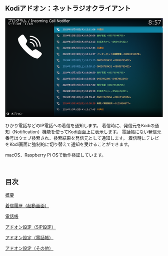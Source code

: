 ## Kodiアドオン：ネットラジオクライアント

![アドオン画面](docs/images/1_着信履歴/1_一覧.png)

ひかり電話などのIP電話への着信を通知します。
着信時に、発信元をKodiの通知（Notification）機能を使ってKodi画面上に表示します。
電話帳にない発信元番号はウェブ検索され、検索結果を発信元として通知します。
着信時にテレビをKodi画面に強制的に切り替えて通知を受けることができます。

macOS、Raspberry Pi OSで動作検証しています。

<br/>

## 目次

[概要](docs/0_概要.md)

[着信履歴（起動画面）](docs/1_着信履歴（起動画面）.md)

[電話帳](docs/2_電話帳.md)

[アドオン設定（SIP設定）](docs/3_アドオン設定（SIP設定.md)

[アドオン設定（電話帳）](docs/4_アドオン設定（電話帳.md)

[アドオン設定（その他）](docs/5_アドオン設定（その他.md)
